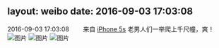 layout: weibo
date: 2016-09-03 17:03:08
---
2016-09-03 17:03:08  &nbsp;&nbsp;&nbsp;&nbsp;&nbsp;&nbsp; 来自 <a href="sinaweibo://customweibosource" rel="nofollow">iPhone 5s</a>
老男人们一举爬上千尺幢，爽！ ​​​
![图片](https://ww1.sinaimg.cn/large/6d2a6003jw1f7gi8lf78vj20qo0zkqhh.jpg)
![图片](https://ww4.sinaimg.cn/large/6d2a6003jw1f7gi8oh2ksj20qo0zkgya.jpg)
![图片](https://ww4.sinaimg.cn/large/6d2a6003jw1f7gi8r1qdij20qo0zkakg.jpg)
